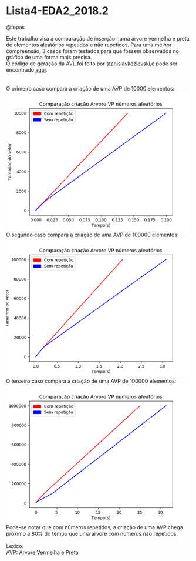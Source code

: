 # Lista4-EDA2_2018.2
@fepas

Este trabalho visa a comparação de inserção numa árvore vermelha e preta de elementos aleatórios repetidos e não repetidos.
Para uma melhor compreensão, 3 casos foram testados para que fossem observados no gráfico de uma forma mais precisa.
<br/>O código de geração da AVL foi feito por [stanislavkozlovski](https://github.com/stanislavkozlovski),e pode ser encontrado [aqui](https://github.com/stanislavkozlovski/Red-Black-Tree).<br/><br/>
<br/>O primeiro caso compara a criação de uma AVP de 10000 elementos:<br/>
![caso1](https://github.com/EDAII/Lista4-EDA2_2018.2/blob/master/1.png)
<br/>O segundo caso compara a criação de uma AVP de 100000 elementos:<br/>
![caso2](https://github.com/EDAII/Lista4-EDA2_2018.2/blob/master/2.png)
<br/>O terceiro caso compara a criação de uma AVP de 100000 elementos:<br/>
![caso3](https://github.com/EDAII/Lista4-EDA2_2018.2/blob/master/3.png)
<br/>
Pode-se notar que com números repetidos, a criação de uma AVP chega próximo a 80% do tempo que uma árvore com números não repetidos.
<br/><br/>
Léxico:
<br/>
AVP: [Arvore Vermelha e Preta](https://en.wikipedia.org/wiki/Red%E2%80%93black_tree)
